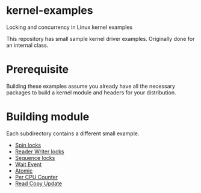 # kernel-examples
Locking and concurrency in Linux kernel examples

This repository has small sample kernel driver examples.
Originally done for an internal class.

# Prerequisite
Building these examples assume you already have all the necessary
packages to build a kernel module and headers for your distribution.

# Building module
Each subdirectory contains a different small example.

- [Spin locks](Spinlock/README.md)
- [Reader Writer locks](RwLock/README.md)
- [Sequence locks](SeqLock/README.md)
- [Wait Event](WaitEvent/README.md)
- [Atomic](Atomic/README.md)
- [Per CPU Counter](PerCpuCounter/README.md)
- [Read Copy Update](RCU/README.md)


